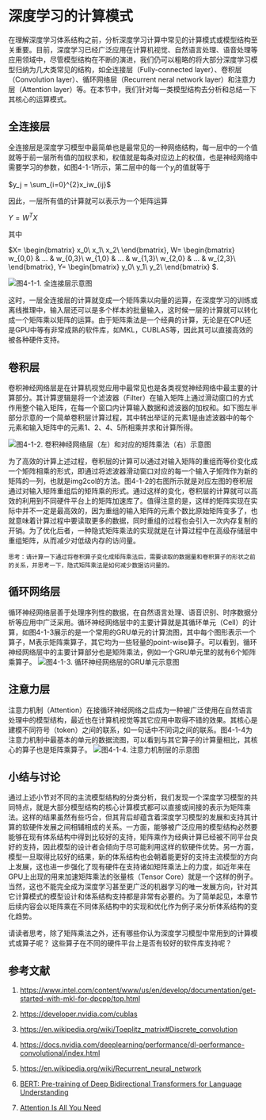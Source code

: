 <!--Copyright © Microsoft Corporation. All rights reserved.
  适用于[License](https://github.com/microsoft/AI-System/blob/main/LICENSE)版权许可-->

# 深度学习的计算模式

在理解深度学习体系结构之前，分析深度学习计算中常见的计算模式或模型结构至关重要。目前，深度学习已经广泛应用在计算机视觉、自然语言处理、语音处理等应用领域中，尽管模型结构在不断的演进，我们仍可以粗略的将大部分深度学习模型归纳为几大类常见的结构，如全连接层（Fully-connected layer）、卷积层（Convolution layer）、循环网络层（Recurrent neral network layer）和注意力层（Attention layer）等。在本节中，我们针对每一类模型结构去分析和总结一下其核心的运算模式。

## 全连接层
全连接层是深度学习模型中最简单也是最常见的一种网络结构，每一层中的一个值就等于前一层所有值的加权求和，权值就是每条对应边上的权值，也是神经网络中需要学习的参数，如图4-1-1所示，第二层中的每一个$y_j$的值就等于

$y_j = \sum_{i=0}^{2}x_iw_{ij}$

因此，一层所有值的计算就可以表示为一个矩阵运算

$Y=W^TX$

其中

$X=
\begin{bmatrix}
x_0\\
x_1\\
x_2\\
\end{bmatrix},
W=
\begin{bmatrix}
w_{0,0} & ... & w_{0,3}\\
w_{1,0} & ... & w_{1,3}\\
w_{2,0} & ... & w_{2,3}\\
\end{bmatrix},
Y=
\begin{bmatrix}
y_0\\
y_1\\
y_2\\
\end{bmatrix}
$.

![图4-1-1. 全连接层示意图](./img/4-1-1-fc.png)


这时，一层全连接层的计算就变成一个矩阵乘以向量的运算，在深度学习的训练或离线推理中，输入层还可以是多个样本的批量输入，这时候一层的计算就可以转化成一个矩阵乘以矩阵的运算。由于矩阵乘法是一个经典的计算，无论是在CPU还是GPU中等有非常成熟的软件库，如MKL，CUBLAS等，因此其可以直接高效的被各种硬件支持。

## 卷积层
卷积神经网络层是在计算机视觉应用中最常见也是各类视觉神经网络中最主要的计算部分。其计算逻辑是将一个滤波器（Filter）在输入矩阵上通过滑动窗口的方式作用整个输入矩阵，在每一个窗口内计算输入数据和滤波器的加权和。如下图左半部分示意的一个简单卷积层计算过程，其中转出举证的元素1是由滤波器中的每个元素和输入矩阵中的元素1、2、4、5所相乘并求和计算所得。

![图4-1-2. 卷积神经网络层（左）和对应的矩阵乘法（右）示意图](./img/4-1-2-conv.png)


为了高效的计算上述过程，卷积层的计算可以通过对输入矩阵的重组而等价变化成一个矩阵相乘的形式，即通过将滤波器滑动窗口对应的每一个输入子矩阵作为新的矩阵的一列，也就是img2col的方法。图4-1-2的右图所示就是对应左图的卷积层通过对输入矩阵重组后的矩阵乘的形式。通过这样的变化，卷积层的计算就可以高效的利用到不同硬件平台上的矩阵加速库了。值得注意的是，这样的矩阵实现在实际中并不一定是最高效的，因为重组的输入矩阵的元素个数比原始矩阵变多了，也就意味着计算过程中要读取更多的数据，同时重组的过程也会引入一次内存复制的开销。为了优化后者，一种隐式矩阵乘法的实现就是在计算过程中在高级存储层中重组矩阵，从而减少对低级内存的访问量。

```
思考：请计算一下通过将卷积算子变化成矩阵乘法后，需要读取的数据量和卷积算子的形状之前的关系，并思考一下，隐式矩阵乘法是如何减少数据访问量的。
```


## 循环网络层
循环神经网络层善于处理序列性的数据，在自然语言处理、语音识别、时序数据分析等应用中广泛采用。循环神经网络层中的主要计算就是其循环单元（Cell）的计算，如图4-1-3展示的是一个常用的GRU单元的计算流图，其中每个图形表示一个算子，M表示矩阵乘算子，其它均为一些轻量的point-wise算子。可以看到，循环神经网络层中的主要计算部分也是矩阵乘法，例如一个GRU单元里的就有6个矩阵乘算子。
![图4-1-3. 循环神经网络层的GRU单元示意图](./img/4-1-3-gru.png)


## 注意力层
注意力机制（Attention）在接循环神经网络之后成为一种被广泛使用在自然语言处理中的模型结构，最近也在计算机视觉等其它应用中取得不错的效果。其核心是建模不同符号（token）之间的联系，如一句话中不同词之间的联系。图4-1-4为注意力机制中最基本的单元的数据流图，可以看到与其它算子的计算量相比，其核心的算子也是矩阵乘算子。
![图4-1-4. 注意力机制层的示意图](./img/4-1-4-att.png)


## 小结与讨论
通过上述小节对不同的主流模型结构的分类分析，我们发现一个深度学习模型的共同特点，就是大部分模型结构的核心计算模式都可以直接或间接的表示为矩阵乘法。这样的结果虽然有些巧合，但其背后却蕴含着深度学习模型的发展和支持其计算的软硬件发展之间相辅相成的关系。一方面，能够被广泛应用的模型结构必然要能够在现有体系结构中得到比较好的支持，矩阵乘作为经典计算已经被不同平台良好的支持，因此模型的设计者会倾向于尽可能利用这样的软硬件优势。另一方面，模型一旦取得比较好的结果，新的体系结构也会朝着能更好的支持主流模型的方向上发展，这也进一步强化了现有硬件在支持诸如矩阵乘法上的力度，如近年来在GPU上出现的用来加速矩阵乘法的张量核（Tensor Core）就是一个这样的例子。当然，这也不能完全成为深度学习甚至更广泛的机器学习的唯一发展方向，针对其它计算模式的模型设计和体系结构支持都是非常有必要的。为了简单起见，本章节后续内容会以矩阵乘在不同体系结构中的实现和优化作为例子来分析体系结构的变化趋势。

请读者思考，除了矩阵乘法之外，还有哪些你认为深度学习模型中常用到的计算模式或算子呢？ 这些算子在不同的硬件平台上是否有较好的软件库支持呢？

## 参考文献

1. https://www.intel.com/content/www/us/en/develop/documentation/get-started-with-mkl-for-dpcpp/top.html

2. https://developer.nvidia.com/cublas

3. https://en.wikipedia.org/wiki/Toeplitz_matrix#Discrete_convolution

4. https://docs.nvidia.com/deeplearning/performance/dl-performance-convolutional/index.html

5. https://en.wikipedia.org/wiki/Recurrent_neural_network

6. [BERT: Pre-training of Deep Bidirectional Transformers for Language Understanding](https://arxiv.org/abs/1810.04805)

7. [Attention Is All You Need](https://arxiv.org/abs/1706.03762)
